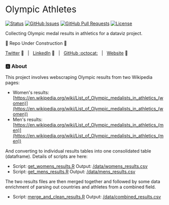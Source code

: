 <h1 style="font-weight:normal">
  Olympic Athletes 
</h1>


[![Status](https://www.repostatus.org/badges/latest/wip.svg)]() [![GitHub Issues](https://img.shields.io/github/issues/wjsutton/olympic_athletics.svg)](https://github.com/wjsutton/olympic_athletics/issues) [![GitHub Pull Requests](https://img.shields.io/github/issues-pr/wjsutton/olympic_athletics.svg)](https://github.com/wjsutton/olympic_athletics/pulls) [![License](https://img.shields.io/badge/license-MIT-blue.svg)](/LICENSE)

Collecting Olympic medal results in athletics for a dataviz project.

:construction: Repo Under Construction :construction: 

[Twitter][Twitter] :speech_balloon:&nbsp;&nbsp;&nbsp;|&nbsp;&nbsp;&nbsp;[LinkedIn][LinkedIn] :necktie:&nbsp;&nbsp;&nbsp;|&nbsp;&nbsp;&nbsp;[GitHub :octocat:][GitHub]&nbsp;&nbsp;&nbsp;|&nbsp;&nbsp;&nbsp;[Website][Website] :link:


<!--
Quick Link 
-->

[Twitter]:https://twitter.com/WJSutton12
[LinkedIn]:https://www.linkedin.com/in/will-sutton-14711627/
[GitHub]:https://github.com/wjsutton
[Website]:https://wjsutton.github.io/

### :a: About

This project involves webscraping Olympic results from two Wikipedia pages:
- Women's results: [https://en.wikipedia.org/wiki/List_of_Olympic_medalists_in_athletics_(women)](https://en.wikipedia.org/wiki/List_of_Olympic_medalists_in_athletics_(women))
- Men's results:   [https://en.wikipedia.org/wiki/List_of_Olympic_medalists_in_athletics_(men)](https://en.wikipedia.org/wiki/List_of_Olympic_medalists_in_athletics_(men))

And converting to individual results tables into one consolidated table (dataframe). Details of scripts are here:
- Script: [get_womens_results.R](get_womens_results.R) Output: [/data/womens_results.csv](data/womens_results.csv)
- Script: [get_mens_results.R](get_mens_results.R) Output: [/data/mens_results.csv](data/mens_results.csv)

The two results files are then merged together and followed by some data enrichment of parsing out countries and athletes from a combined field.
- Script: [merge_and_clean_results.R](merge_and_clean_results.R) Output: [/data/combined_results.csv](data/combined_results.csv)


